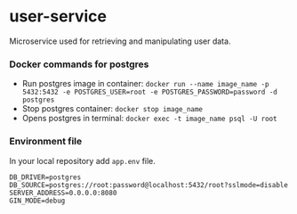 # user-service
Microservice used for retrieving and manipulating user data.

### Docker commands for postgres
- Run postgres image in container: `docker run --name image_name -p 5432:5432 -e POSTGRES_USER=root -e POSTGRES_PASSWORD=password -d postgres` 
- Stop postgres container: `docker stop image_name`
- Opens postgres in terminal: `docker exec -t image_name psql -U root`

### Environment file
In your local repository add `app.env` file.
```
DB_DRIVER=postgres
DB_SOURCE=postgres://root:password@localhost:5432/root?sslmode=disable
SERVER_ADDRESS=0.0.0.0:8080
GIN_MODE=debug
```

